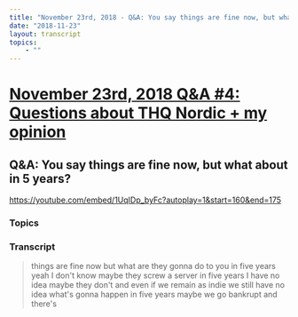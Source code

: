 ```yaml
---
title: "November 23rd, 2018 - Q&A: You say things are fine now, but what about in 5 years?"
date: "2018-11-23"
layout: transcript
topics:
    - ""
---
```

# [November 23rd, 2018 Q&A #4: Questions about THQ Nordic + my opinion](../2018-11-23.md)
## Q&A: You say things are fine now, but what about in 5 years?
https://youtube.com/embed/1UqIDp_byFc?autoplay=1&start=160&end=175
### Topics


### Transcript

> things are fine now but what are they
> gonna do to you in five years yeah I
> don't know maybe they screw a server in
> five years I have no idea maybe they
> don't
> and even if we remain as indie we still
> have no idea what's gonna happen in five
> years maybe we go bankrupt and there's
